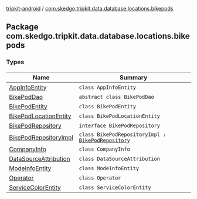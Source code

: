 [tripkit-android](../index.md) / [com.skedgo.tripkit.data.database.locations.bikepods](./index.md)

## Package com.skedgo.tripkit.data.database.locations.bikepods

### Types

| Name | Summary |
|---|---|
| [AppInfoEntity](-app-info-entity/index.md) | `class AppInfoEntity` |
| [BikePodDao](-bike-pod-dao/index.md) | `abstract class BikePodDao` |
| [BikePodEntity](-bike-pod-entity/index.md) | `class BikePodEntity` |
| [BikePodLocationEntity](-bike-pod-location-entity/index.md) | `class BikePodLocationEntity` |
| [BikePodRepository](-bike-pod-repository/index.md) | `interface BikePodRepository` |
| [BikePodRepositoryImpl](-bike-pod-repository-impl/index.md) | `class BikePodRepositoryImpl : `[`BikePodRepository`](-bike-pod-repository/index.md) |
| [CompanyInfo](-company-info/index.md) | `class CompanyInfo` |
| [DataSourceAttribution](-data-source-attribution/index.md) | `class DataSourceAttribution` |
| [ModeInfoEntity](-mode-info-entity/index.md) | `class ModeInfoEntity` |
| [Operator](-operator/index.md) | `class Operator` |
| [ServiceColorEntity](-service-color-entity/index.md) | `class ServiceColorEntity` |
